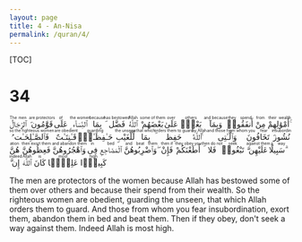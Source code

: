 ```yaml
---
layout: page
title: 4 - An-Nisa
permalink: /quran/4/
---
```


[TOC]
               
# 34

<ruby>ٱلرِّجَالُ<rt>The men</rt></ruby> <ruby>قَوَّٰمُونَ<rt>are protectors</rt></ruby> <ruby>عَلَى<rt>of</rt></ruby> <ruby>ٱلنِّسَآءِ<rt>the women</rt></ruby> <ruby>بِمَا<rt>because</rt></ruby> <ruby>فَضَّلَ<rt>has bestowed</rt></ruby> <ruby>ٱللَّهُ<rt>Allah</rt></ruby> <ruby>بَعْضَهُمْ<rt>some of them</rt></ruby> <ruby>عَلَىٰ<rt>over</rt></ruby> <ruby>بَعْضٍۢ<rt>others</rt></ruby> <ruby>وَبِمَآ<rt>and because</rt></ruby> <ruby>أَنفَقُوا۟<rt>they spend</rt></ruby> <ruby>مِنْ<rt>from</rt></ruby> <ruby>أَمْوَٰلِهِمْ ۚ<rt>their wealth</rt></ruby> <ruby>فَٱلصَّـٰلِحَـٰتُ<rt>so the righteous women</rt></ruby> <ruby>قَـٰنِتَـٰتٌ<rt>are obedient</rt></ruby> <ruby>حَـٰفِظَـٰتٌۭ<rt>guarding</rt></ruby> <ruby>لِّلْغَيْبِ<rt>the unseen</rt></ruby> <ruby>بِمَا<rt>that which</rt></ruby> <ruby>حَفِظَ<rt>orders them to guard</rt></ruby> <ruby>ٱللَّهُ ۚ<rt>by Allah</rt></ruby> <ruby>وَٱلَّـٰتِى<rt>and those from whom</rt></ruby> <ruby>تَخَافُونَ<rt>you fear</rt></ruby> <ruby>نُشُوزَهُنَّ<rt>insubordination</rt></ruby> <ruby>فَعِظُوهُنَّ<rt>then exort them</rt></ruby> <ruby>وَٱهْجُرُوهُنَّ<rt>and abandon them</rt></ruby> <ruby>فِى<rt>in</rt></ruby> <ruby>ٱلْمَضَاجِعِ<rt>bed</rt></ruby> <ruby>وَٱضْرِبُوهُنَّ ۖ<rt>and beat them</rt></ruby> <ruby>فَإِنْ<rt>then if</rt></ruby> <ruby>أَطَعْنَكُمْ<rt>they obey you</rt></ruby> <ruby>فَلَا<rt>then do not</rt></ruby> <ruby>تَبْغُوا۟<rt>seek</rt></ruby> <ruby>عَلَيْهِنَّ<rt>against them</rt></ruby> <ruby>سَبِيلًا ۗ<rt>a way</rt></ruby> <ruby>إِنَّ<rt>indeed</rt></ruby> <ruby>ٱللَّهَ<rt>Allah</rt></ruby> <ruby>كَانَ<rt>is</rt></ruby> <ruby>عَلِيًّۭا<rt>most</rt></ruby> <ruby>كَبِيرًۭا<rt>high</rt></ruby> 

The men are protectors of the women because Allah has bestowed some of them over others and because their spend from their wealth. So the righteous women are obedient, guarding the unseen, that which Allah orders them to guard. And those from whom you fear insubordination, exort them, abandon them in bed and beat them. Then if they obey, don't seek a way against them. Indeed Allah is most high.

                                       
